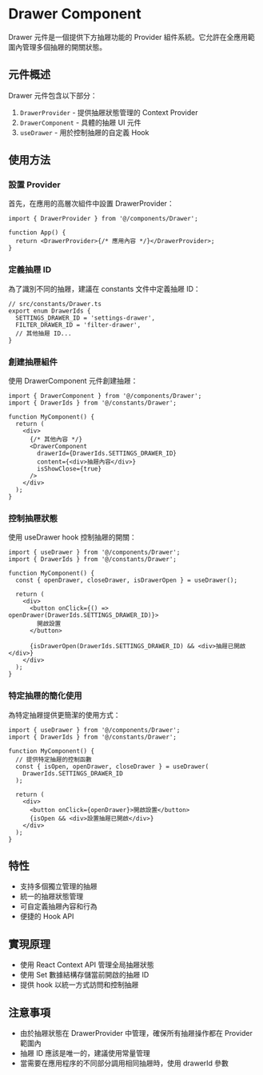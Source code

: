 # Drawer Component

Drawer 元件是一個提供下方抽屜功能的 Provider 組件系統。它允許在全應用範圍內管理多個抽屜的開關狀態。

## 元件概述

Drawer 元件包含以下部分：

1. `DrawerProvider` - 提供抽屜狀態管理的 Context Provider
2. `DrawerComponent` - 具體的抽屜 UI 元件
3. `useDrawer` - 用於控制抽屜的自定義 Hook

## 使用方法

### 設置 Provider

首先，在應用的高層次組件中設置 DrawerProvider：

```tsx
import { DrawerProvider } from '@/components/Drawer';

function App() {
  return <DrawerProvider>{/* 應用內容 */}</DrawerProvider>;
}
```

### 定義抽屜 ID

為了識別不同的抽屜，建議在 constants 文件中定義抽屜 ID：

```tsx
// src/constants/Drawer.ts
export enum DrawerIds {
  SETTINGS_DRAWER_ID = 'settings-drawer',
  FILTER_DRAWER_ID = 'filter-drawer',
  // 其他抽屜 ID...
}
```

### 創建抽屜組件

使用 DrawerComponent 元件創建抽屜：

```tsx
import { DrawerComponent } from '@/components/Drawer';
import { DrawerIds } from '@/constants/Drawer';

function MyComponent() {
  return (
    <div>
      {/* 其他內容 */}
      <DrawerComponent
        drawerId={DrawerIds.SETTINGS_DRAWER_ID}
        content={<div>抽屜內容</div>}
        isShowClose={true}
      />
    </div>
  );
}
```

### 控制抽屜狀態

使用 useDrawer hook 控制抽屜的開關：

```tsx
import { useDrawer } from '@/components/Drawer';
import { DrawerIds } from '@/constants/Drawer';

function MyComponent() {
  const { openDrawer, closeDrawer, isDrawerOpen } = useDrawer();

  return (
    <div>
      <button onClick={() => openDrawer(DrawerIds.SETTINGS_DRAWER_ID)}>
        開啟設置
      </button>

      {isDrawerOpen(DrawerIds.SETTINGS_DRAWER_ID) && <div>抽屜已開啟</div>}
    </div>
  );
}
```

### 特定抽屜的簡化使用

為特定抽屜提供更簡潔的使用方式：

```tsx
import { useDrawer } from '@/components/Drawer';
import { DrawerIds } from '@/constants/Drawer';

function MyComponent() {
  // 提供特定抽屜的控制函數
  const { isOpen, openDrawer, closeDrawer } = useDrawer(
    DrawerIds.SETTINGS_DRAWER_ID
  );

  return (
    <div>
      <button onClick={openDrawer}>開啟設置</button>
      {isOpen && <div>設置抽屜已開啟</div>}
    </div>
  );
}
```

## 特性

- 支持多個獨立管理的抽屜
- 統一的抽屜狀態管理
- 可自定義抽屜內容和行為
- 便捷的 Hook API

## 實現原理

- 使用 React Context API 管理全局抽屜狀態
- 使用 Set 數據結構存儲當前開啟的抽屜 ID
- 提供 hook 以統一方式訪問和控制抽屜

## 注意事項

- 由於抽屜狀態在 DrawerProvider 中管理，確保所有抽屜操作都在 Provider 範圍內
- 抽屜 ID 應該是唯一的，建議使用常量管理
- 當需要在應用程序的不同部分調用相同抽屜時，使用 drawerId 參數
